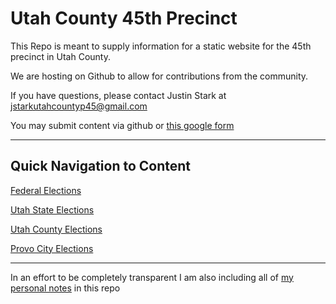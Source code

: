 # Utah County 45th Precinct
This Repo is meant to supply information for a static website for the 45th precinct in Utah County.

We are hosting on Github to allow for contributions from the community.

If you have questions, please contact Justin Stark at jstarkutahcountyp45@gmail.com

You may submit content via github or [this google form](https://goo.gl/forms/Uzi8uFVIDjUBVk482)

 ---

 ## Quick Navigation to Content

[Federal Elections](/Candidates/federalElections.md)

[Utah State Elections](/Candidates/stateElections.md)

[Utah County Elections](/Candidates/countyElections.md)

[Provo City Elections](/Candidates/cityElections.md)

---

In an effort to be completely transparent I am also including all of [my personal notes](/Candidates/js_notes) in this repo
